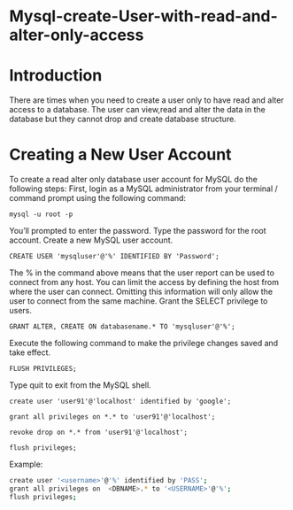 # Mysql-create-User-with-read-and-alter-only-access
# Introduction
There are times when you need to create a user only to have read and alter access to a database. The user can view,read and alter the data in the database but they cannot drop and create database structure.
# Creating a New User Account
To create a read alter only database user account for MySQL do the following steps: 
First, login as a MySQL administrator from your terminal / command prompt using the following command:

```
mysql -u root -p
```

You’ll prompted to enter the password. Type the password for the root account. 
Create a new MySQL user account.

```
CREATE USER 'mysqluser'@'%' IDENTIFIED BY 'Password';
```

The % in the command above means that the user report can be used to connect from any host. You can limit the access by defining the host from where the user can connect. Omitting this information will only allow the user to connect from the same machine.
Grant the SELECT privilege to users.

```
GRANT ALTER, CREATE ON databasename.* TO 'mysqluser'@'%';
```

Execute the following command to make the privilege changes saved and take effect.

```
FLUSH PRIVILEGES;
```

Type quit to exit from the MySQL shell.
 
```
create user 'user91'@'localhost' identified by 'google';
```

```
grant all privileges on *.* to 'user91'@'localhost';
```

```
revoke drop on *.* from 'user91'@'localhost';
```

```
flush privileges;
``` 
Example:


```sh
create user '<username>'@'%' identified by 'PASS'; 
grant all privileges on  <DBNAME>.* to '<USERNAME>'@'%';
flush privileges;
``` 
